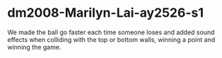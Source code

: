# dm2008-Marilyn-Lai-ay2526-s1
We made the ball go faster each time someone loses and added sound effects when colliding with the top or bottom walls, winning a point and winning the game. 